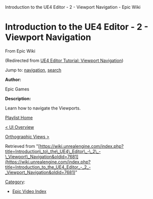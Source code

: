 Introduction to the UE4 Editor - 2 - Viewport Navigation - Epic Wiki              

Introduction to the UE4 Editor - 2 - Viewport Navigation
========================================================

From Epic Wiki

(Redirected from [UE4 Editor Tutorial: Viewport Navigation](/index.php?title=UE4_Editor_Tutorial:_Viewport_Navigation&redirect=no "UE4 Editor Tutorial: Viewport Navigation"))

Jump to: [navigation](#mw-navigation), [search](#p-search)

  

**Author:**

Epic Games

**Description:**

Learn how to navigate the Viewports.

  

[Playlist Home](/Category:Epic_Video_Playlists "Category:Epic Video Playlists")

[< UI Overview](/Introduction_to_the_UE4_Editor_-_1_-_UI_Overview "Introduction to the UE4 Editor - 1 - UI Overview")

[Orthographic Views >](/Introduction_to_the_UE4_Editor_-_3_-_Orthographic_Views "Introduction to the UE4 Editor - 3 - Orthographic Views")

Retrieved from "[https://wiki.unrealengine.com/index.php?title=Introduction\_to\_the\_UE4\_Editor\_-\_2\_-\_Viewport\_Navigation&oldid=7681](https://wiki.unrealengine.com/index.php?title=Introduction_to_the_UE4_Editor_-_2_-_Viewport_Navigation&oldid=7681)"

[Category](/Special:Categories "Special:Categories"):

*   [Epic Video Index](/index.php?title=Category:Epic_Video_Index&action=edit&redlink=1 "Category:Epic Video Index (page does not exist)")